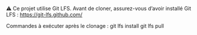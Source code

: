 ⚠️ Ce projet utilise Git LFS. Avant de cloner, assurez-vous d’avoir installé Git LFS :
https://git-lfs.github.com/

Commandes à exécuter après le clonage :
git lfs install
git lfs pull
